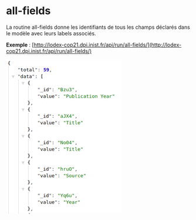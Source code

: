 # all-fields

La routine all-fields donne les identifiants de tous les champs déclarés dans le modèle avec leurs labels associés.

**Exemple** : [http://lodex-cop21.dpi.inist.fr/api/run/all-fields/](http://lodex-cop21.dpi.inist.fr/api/run/all-fields/)

![](/assets/RoutineAllFields.png)







